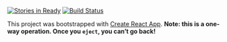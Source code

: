 [![Stories in Ready](https://badge.waffle.io/notifapi/notifapi-web.svg?label=ready&title=Ready)](http://waffle.io/notifapi/notifapi-web) 
[![Build Status](https://travis-ci.org/notifapi/notifapi-web.svg?branch=master)](https://travis-ci.org/notifapi/notifapi-web)

This project was bootstrapped with [Create React App](https://github.com/facebookincubator/create-react-app).
**Note: this is a one-way operation. Once you `eject`, you can’t go back!**
